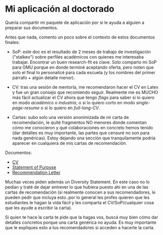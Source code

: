 # Mi aplicación al doctorado



Quería compartir mi paquete de aplicación por si le ayuda a alguien a preparar sus documentos.

Antes que nada, comento un poco sobre el contexto de estos documentos finales:

- SoP: este doc es el resultado de 2 meses de trabajo de investigación ("stalkeo") sobre perfiles académicos con quienes me interesaba trabajar. Encontrar un buen research-fit es clave. Solo comparto mi SoP para GMU porque en donde terminé aceptando oferta, pero noten que solo el final lo personalicé para cada escuela (y los nombres del primer párrafo + algún detalle menor).


- CV: tras una sesión de mentoría, me recomendaron hacer el CV en Latex y fue un gran consejo que recomiendo seguir. Realmente me es MUCHO más fácil actualizar el CV ahora que tengo *flags* para saber si lo quiero en modo *académico* o *industria*, o si lo quiero corto en modo *single-page-resume* o si lo quiero en *full-long-CV*.


- Cartas: subo solo una versión anonimizada de mi carta de recomendación, le quité fragmentos NO menores donde comentan cómo me conocieron y qué colaboraciones en concreto hemos tenido (dar detalles es muy importante, las partes que censuré no son para nada genéricas). Estoy dejando una sección que tranquilamente podría aparecer en cualquiera de mis cartas de recomendación.

Documentos:

- [CV](https://drive.google.com/file/d/1u5YBJe1jab137Q5GT9TmAdPt4_g-0qW0/view?usp=sharing)
- [Statement of Purpose](https://drive.google.com/file/d/1xrfT17Cq2gkOsZY8rp6McE6wlgJKT88H/view?usp=sharing)
- [Recommendation Letter](https://drive.google.com/file/d/15N2RGE8PVqZXIME1gpCrkNreCvBRXaek/view?usp=sharing)

Muchas veces piden además un Diversity Statement. En este caso no lo pedían y traté de dejar entrever lo que hubiera puesto ahí en una de las cartas de recomendación (si realmente conocen a sus recomendadores, le pueden pedir que incluya esto..por lo general les profes quieren que les estudiantes le hagan la vida fácil y les comparta el CV/SoP/cualquier cosa que les ayude a escribir la carta). 

Si quien te hace la carta te pide que la hagas vos, buscá muy bien cómo dar detalles concretos porque una carta genérica no ayuda. Es muy importante que le expliques esto a tus recomendadores si acceden a hacerte la carta.
